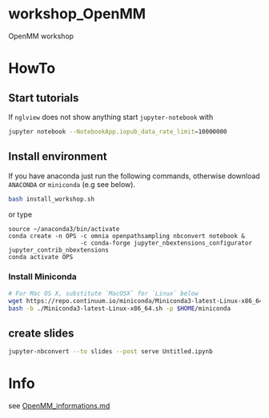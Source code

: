 # workshop_OpenMM
OpenMM workshop

# HowTo

## Start tutorials
If `nglview` does not show anything start `jupyter-notebook` with
```bash
jupyter notebook --NotebookApp.iopub_data_rate_limit=10000000
```

## Install environment

If you have anaconda just run the following commands, otherwise download `ANACONDA` or  `miniconda` (e.g see below).

```bash
bash install_workshop.sh
```

or type
```
source ~/anaconda3/bin/activate
conda create -n OPS -c omnia openpathsampling nbconvert notebook &
                    -c conda-forge jupyter_nbextensions_configurator jupyter_contrib_nbextensions
conda activate OPS
```

### Install Miniconda
```bash
# For Mac OS X, substitute `MacOSX` for `Linux` below
wget https://repo.continuum.io/miniconda/Miniconda3-latest-Linux-x86_64.sh
bash -b ./Miniconda3-latest-Linux-x86_64.sh -p $HOME/miniconda
```

## create slides
```bash
jupyter-nbconvert --to slides --post serve Untitled.ipynb
```

# Info
see [OpenMM_informations.md](OpenMM_informations.md)
